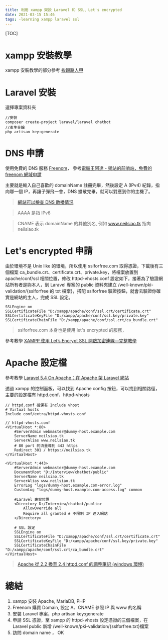 ```yaml
---
title: 利用 xampp 架設 Laravel 和 SSL、Let's encrypted
date: 2021-03-15 15:46
tags: -learning xampp laravel ssl
---
```


[TOC]

# xampp 安裝教學

xampp 安裝教學的部分參考 [挨踢路人甲
](https://walker-a.com/archives/6255)

# Laravel 安裝

選擇專案資料夾

```console
//安裝
composer create-project laravel/laravel chatbot
//產生金鑰
php artisan key:generate
```

# DNS 申請

使用免費的 DNS 服務 [Freenom](https://www.freenom.com/zu/index.html?lang=zu)， 參考[電腦王阿達 - 架站的前哨站，免費的 freenom 網域申請](https://www.kocpc.com.tw/archives/180195)

主要就是輸入自己喜歡的 domainName 註冊完畢，然後設定 A (IPv4) 紀錄，指向哪一個 IP，再讓子彈飛一會，DNS 擴散完畢，就可以對應到你的主機了。

> [網站可以檢查 DNS 散播情況](https://appuals.com/how-to-fix-server-dns-address-could-not-be-found-error-on-google-chrome/)

> AAAA 是指 IPv6

> CNAME 表示 domainName 的其他別名, 例如 www.neilsiao.tk 指向 neilsiao.tk

# Let's encrypted 申請

由於環境不是 Unix like 的環境，所以使用 sslforfree.com 取得憑證，下載後有三個檔案 ca_bundle.crt、certificate.crt、private.key，將檔案放置到 apache/conf/ssl 相關位置，修改 httpd-vhosts.conf 設定如下，接著為了驗證網站所有者是妳本人，到 Laravel 專案的 public 資料夾建立 /well-known/pki-validation/{sslforfree 的 txt 檔案}，搭配 sslforfree 驗證按鈕，就會去驗證你確實是網站的主人，完成 SSL 設定。

```console
SSLEngine on
SSLCertificateFile "D:/xampp/apache/conf/ssl.crt/certificate.crt"
SSLCertificateKeyFile "D:/xampp/apache/conf/ssl.key/private.key"
SSLCertificateChainFile "D:/xampp/apache/conf/ssl.crt/ca_bundle.crt"
```

> sslforfree.com 本身也是使用 let's encrypted 的服務，

參考教學 [XAMPP 使用 Let’s Encrypt SSL 開啟加密連線—完整教學](https://medium.com/@45EMC521/xampp-%E4%BD%BF%E7%94%A8-lets-encrypt-ssl-%E9%96%8B%E5%95%9F%E5%8A%A0%E5%AF%86%E9%80%A3%E7%B7%9A-%E5%AE%8C%E6%95%B4%E6%95%99%E5%AD%B8-c05b5f97195a)

# Apache 設定檔

參考教學 [Laravel 5.4 On Apache：在 Apache 架 Laravel 網站](https://medium.com/%E6%B5%A6%E5%B3%B6%E5%A4%AA%E9%83%8E%E7%9A%84%E6%B0%B4%E6%97%8F%E7%BC%B8/laravel-5-4-on-apache-%E5%9C%A8-apache-%E6%9E%B6-laravel-%E7%B6%B2%E7%AB%99-9b7d1ad938af)

透過 xampp 的控制面板，可以找到 Apache config 按鈕，可以找到相關路徑，主要的設定檔有 httpd.conf、httpd-vhosts

```console
// httpd.conf 確保有 Include vhost
# Virtual hosts
Include conf/extra/httpd-vhosts.conf

// httpd-vhosts.conf
<VirtualHost *:80>
    #ServerAdmin webmaster@dummy-host.example.com
    ServerName neilsiao.tk
    ServerAlias www.neilsiao.tk
    # 80 port 的流量導到 443 https
    Redirect 301 / https://neilsiao.tk
</VirtualHost>

<VirtualHost *:443>
    #ServerAdmin webmaster@dummy-host.example.com
    DocumentRoot "D:/Interview/chatbot/public"
    ServerName neilsiao.tk
    ServerAlias www.neilsiao.tk
    ErrorLog "logs/dummy-host.example.com-error.log"
    CustomLog "logs/dummy-host.example.com-access.log" common

    #Laravel 專案位置
	<Directory D:/Interview/chatbot/public>
		AllowOverride all
		Require all granted # 不限制 IP 連入網站
	</Directory>

    # SSL 設定
	SSLEngine on
	SSLCertificateFile "D:/xampp/apache/conf/ssl.crt/certificate.crt"
	SSLCertificateKeyFile "D:/xampp/apache/conf/ssl.key/private.key"
	SSLCertificateChainFile "D:/xampp/apache/conf/ssl.crt/ca_bundle.crt"
</VirtualHost>

```

> [Apache 從 2.2 換至 2.4 httpd.conf 的調整筆記 (windows 環境)](https://dotblogs.com.tw/maplenote/2012/07/20/apache24_httpd_conf)

# 總結

1. xampp 安裝 Apache, MariaDB, PHP
2. Freenom 購買 Domain, 設定 A、CNAME 參照 IP 與 www 的名稱
3. 安裝 Laravel 專案，php artisan key:generate
4. 申請 SSL 憑證，至 xampp 的 httpd-vhosts 設定憑證的三個檔案，在 Laravel public 新增 /well-known/pki-validation/{sslforfree.txt}檔案
5. 訪問 domain name ， OK
